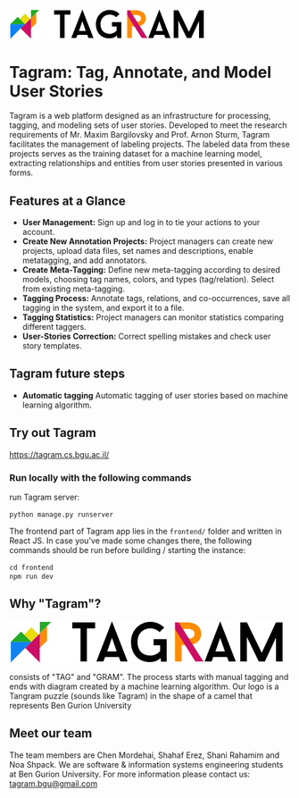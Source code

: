 <img src="frontend/static/frontend/small_logo.png" width="350px"/>

# Tagram: Tag, Annotate, and Model User Stories

Tagram is a web platform designed as an infrastructure for processing, tagging, and modeling sets of user stories. Developed to meet the research requirements of Mr. Maxim Bargilovsky and Prof. Arnon Sturm, Tagram facilitates the management of labeling projects. The labeled data from these projects serves as the training dataset for a machine learning model, extracting relationships and entities from user stories presented in various forms.

## Features at a Glance

- **User Management:** Sign up and log in to tie your actions to your account.
- **Create New Annotation Projects:** Project managers can create new projects, upload data files, set names and descriptions, enable metatagging, and add annotators.
- **Create Meta-Tagging:** Define new meta-tagging according to desired models, choosing tag names, colors, and types (tag/relation). Select from existing meta-tagging.
- **Tagging Process:** Annotate tags, relations, and co-occurrences, save all tagging in the system, and export it to a file.
- **Tagging Statistics:** Project managers can monitor statistics comparing different taggers.
- **User-Stories Correction:** Correct spelling mistakes and check user story templates.
 
## Tagram future steps
- **Automatic tagging** Automatic tagging of user stories based on machine learning algorithm.


## Try out Tagram
https://tagram.cs.bgu.ac.il/

### Run locally with the following commands

run Tagram server: 
```
python manage.py runserver 
```

The frontend part of Tagram app lies in the `frontend/` folder and written in React JS. In case you've made some changes there, the following commands should be run before building / starting the instance:
```
cd frontend                                                  
npm run dev
```

## Why "Tagram"?

![Logo](frontend/static/frontend/small_logo.png)

consists of "TAG" and "GRAM". The process starts with manual tagging and ends with diagram created by a machine learning algorithm.
Our logo is a Tangram puzzle (sounds like Tagram) in the shape of a camel that represents Ben Gurion University

## Meet our team
The team members are Chen Mordehai, Shahaf Erez, Shani Rahamim and Noa Shpack.
We are software & information systems engineering students at Ben Gurion University.
For more information please contact us:
tagram.bgu@gmail.com
